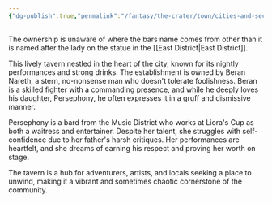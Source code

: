 ```yaml
---
{"dg-publish":true,"permalink":"/fantasy/the-crater/town/cities-and-sectors/liora-s-cup-vow-and-verse/","tags":["#HallowspireSouth","#Tavern","#Hallowspirevillage","thecrater"]}
---
```


The ownership is unaware of where the bars name comes from other than it is named after the lady on the statue in the [[East District\|East District]]. 

This lively tavern nestled in the heart of the city, known for its nightly performances and strong drinks. The establishment is owned by Beran Nareth, a stern, no-nonsense man who doesn't tolerate foolishness. Beran is a skilled fighter with a commanding presence, and while he deeply loves his daughter, Persephony, he often expresses it in a gruff and dismissive manner.

Persephony is a bard from the Music District who works at Liora's Cup as both a waitress and entertainer. Despite her talent, she struggles with self-confidence due to her father's harsh critiques. Her performances are heartfelt, and she dreams of earning his respect and proving her worth on stage.

The tavern is a hub for adventurers, artists, and locals seeking a place to unwind, making it a vibrant and sometimes chaotic cornerstone of the community.
